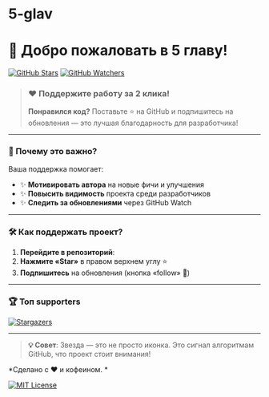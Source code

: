 # 5-glav
# 🚀 Добро пожаловать в 5 главу!

[![GitHub Stars](https://img.shields.io/github/stars/aivaz2007aizilagmail/5-glav?style=for-the-badge&logo=github&color=yellow)](https://github.com/aivaz2007aizilagmail/5-glav/stargazers)
[![GitHub Watchers](https://img.shields.io/github/watchers/aivaz2007aizilagmail/5-glav?style=for-the-badge&logo=github&color=blue)](https://github.com/aivaz2007aizilagmail/5-glav/subscriptions)

> ### ❤️ Поддержите работу за 2 клика!
> **Понравился код?** Поставьте ⭐ на GitHub и подпишитесь на обновления — это лучшая благодарность для разработчика!

---

### 🌟 Почему это важно?
Ваша поддержка помогает:
- ✨ **Мотивировать автора** на новые фичи и улучшения
- ✨ **Повысить видимость** проекта среди разработчиков
- ✨ **Следить за обновлениями** через GitHub Watch

---

### 🛠️ Как поддержать проект?
1. **Перейдите в репозиторий**:  
2. **Нажмите «Star»** в правом верхнем углу ⭐
3. **Подпишитесь** на обновления (кнопка «follow» 👀)

---

### 🏆 Топ supporters
[![Stargazers](https://contrib.rocks/image?repo=aivaz2007aizilagmail/5-glav)](https://github.com/aivaz2007aizilagmail/5-glav/graphs/contributors)

---

> **💡 Совет**: Звезда — это не просто иконка. Это сигнал алгоритмам GitHub, что проект стоит внимания!

*Сделано с ❤️ и кофеином. *

[![MIT License](https://img.shields.io/badge/License-MIT-green.svg)](https://choosealicense.com/licenses/mit/)
